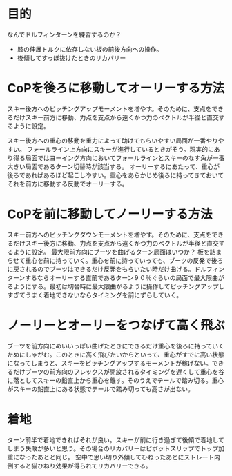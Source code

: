 # 目的
なんでドルフィンターンを練習するのか？

- 膝の伸展トルクに依存しない板の前後方向への操作。
- 後傾してすっぽ抜けたときのリカバリー

# CoPを後ろに移動してオーリーする方法
スキー後方へのピッチングアップモーメントを増やす。そのために、支点をできるだけスキー前方に移動、力点を支点から遠くかつ力のベクトルが半径と直交するように設定。

スキー後方への重心の移動を重力によって助けてもらいやすい局面が一番やりやすい。
フォールライン上方向にスキーが進行しているときがそう。現実的にあり得る局面ではヨーイング方向においてフォールラインとスキーのなす角が一番大きい局面であるターン切替時が該当する。
オーリーするにあたって、重心が後ろであればあるほど起こしやすい。重心をあらかじめ後ろに持ってきておいてそれを前方に移動する反動でオーリーする。

# CoPを前に移動してノーリーする方法
スキー前方へのピッチングダウンモーメントを増やす。そのために、支点をできるだけスキー後方に移動、力点を支点から遠くかつ力のベクトルが半径と直交するように設定。
最大限前方向にブーツを曲げるターン局面はいつか？
板を詰まらせて重心を前に持っていく。重心を前に持っていっても、ブーツの反発で後ろに戻されるのでブーツはできるだけ反発をもらいたい時だけ曲げる。ドルフィンターンするならオーリーする直前であるターン９０％ぐらいの局面で最大限曲がるようにする。最初は切替時に最大限曲がるように操作してピッチングアップしすぎてうまく着地できないならタイミングを前にずらしていく。

# ノーリーとオーリーをつなげて高く飛ぶ
ブーツを前方向にめいいっぱい曲げたときにできるだけ重心を後ろに持っていくためにしゃがむ。このときに高く飛びたいからといって、重心がすでに高い状態になってしまうと、スキーをピッチングアップするモーメントが稼げない。できるだけブーツの前方向のフレックスが開放されるタイミングを遅くして重心を谷に落としてスキーの鉛直上から重心を離す。そのうえでテールで踏み切る。重心がスキーの鉛直上にある状態でテールで踏み切っても高さが出ない。

# 着地
ターン前半で着地できればそれが良い。スキーが前に行き過ぎて後傾で着地してしまう失敗が多いと思う。その場合のリカバリーはピボットスリップでトップ加重になったあとと同じ。
空中で思い切り外傾してひねったあとにストレート内倒すると猫ひねり効果が得られてリカバリーできる。
